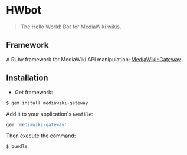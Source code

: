 # HWbot
> The Hello World! Bot for MediaWiki wikis.

## Framework
A Ruby framework for MediaWiki API manipulation: [MediaWiki::Gateway](https://github.com/iSCInc/mediawiki-gateway).

## Installation
* Get framework:
```shell
$ gem install mediawiki-gateway
```

Add it to your application's `Gemfile`:
```ruby
gem 'mediawiki-gateway'
```

Then execute the command:
```shell
$ bundle
```
